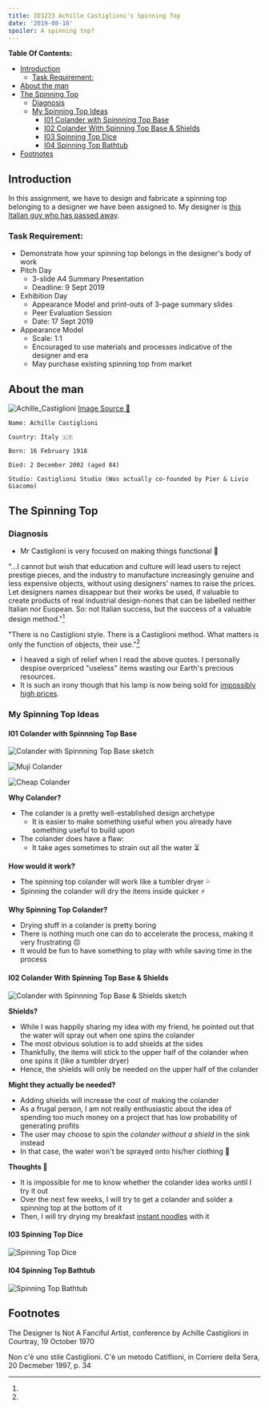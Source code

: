 ```yaml
---
title: ID1223 Achille Castiglioni's Spinning Top
date: '2019-08-18'
spoiler: A spinning top?
---
```


**Table Of Contents:**

- [Introduction](#introduction)
  - [Task Requirement:](#task-requirement)
- [About the man](#about-the-man)
- [The Spinning Top](#the-spinning-top)
  - [Diagnosis](#diagnosis)
  - [My Spinning Top Ideas](#my-spinning-top-ideas)
    - [I01 Colander with Spinnning Top Base](#i01-colander-with-spinnning-top-base)
    - [I02 Colander With Spinning Top Base & Shields](#i02-colander-with-spinning-top-base--shields)
    - [I03 Spinning Top Dice](#i03-spinning-top-dice)
    - [I04 Spinning Top Bathtub](#i04-spinning-top-bathtub)
- [Footnotes](#footnotes)

## Introduction

In this assignment, we have to design and fabricate a spinning top belonging to a designer we have been assigned to. My designer is [this Italian guy who has passed away](https://en.wikipedia.org/wiki/Achille_Castiglioni).

### Task Requirement:

- Demonstrate how your spinning top belongs in the designer's body of work
- Pitch Day
  - 3-slide A4 Summary Presentation
  - Deadline: 9 Sept 2019
- Exhibition Day
  - Appearance Model and print-outs of 3-page summary slides
  - Peer Evaluation Session
  - Date: 17 Sept 2019
- Appearance Model
  - Scale: 1:1
  - Encouraged to use materials and processes indicative of the designer and era
  - May purchase existing spinning top from market

## About the man

![Achille_Castiglioni](1.jpg)
[Image Source 🚰](https://en.wikipedia.org/wiki/File:Portrait_of_Achille_Castiglioni_(1918%E2%80%932002),_cropped.jpg)

```
Name: Achille Castiglioni

Country: Italy 🇮🇹

Born: 16 February 1918

Died: 2 December 2002 (aged 84)

Studio: Castiglioni Studio (Was actually co-founded by Pier & Livio Giacomo)
```

## The Spinning Top

### Diagnosis

- Mr Castiglioni is very focused on making things functional 🔨

"...I cannot but wish that education and culture will lead users to reject prestige pieces, and the industry to manufacture increasingly genuine and less expensive objects, without using designers' names to raise the prices. Let designers names disappear but their works be used, if valuable to create products of real industrial design-nones that can be labelled neither Italian nor Euopean. So: not Italian success, but the success of a valuable design method."[^1]

"There is no Castiglioni style. There is a Castiglioni method. What matters is only the function of objects, their use."[^2]

- I heaved a sigh of relief when I read the above quotes. I personally despise overpriced "useless" items wasting our Earth's precious resources.
- It is such an irony though that his lamp is now being sold for [impossibly high prices](https://www.finnishdesignshop.com/lighting-floor-lamps-arco-floor-lamp-p-17805.html?region=sg&gclid=Cj0KCQjwy97qBRDoARIsAITONTI-QSJyglpxeYlg2pqP0MG9mxbyg6BG1jO19fCJl692m6F3VuniXyQaAvA0EALw_wcB).

### My Spinning Top Ideas

#### I01 Colander with Spinnning Top Base

![Colander with Spinnning Top Base sketch](2.jpg)

![Muji Colander](3.jpg)

![Cheap Colander](4.jpg)

**Why Colander?**

- The colander is a pretty well-established design archetype
  - It is easier to make something useful when you already have something useful to build upon
- The colander does have a flaw:
  - It take ages sometimes to strain out all the water ⏳

**How would it work?**

- The spinning top colander will work like a tumbler dryer 💦
- Spinning the colander will dry the items inside quicker ⚡️

**Why Spinning Top Colander?**

- Drying stuff in a colander is pretty boring
- There is nothing much one can do to accelerate the process, making it very frustrating 😣
- It would be fun to have something to play with while saving time in the process

#### I02 Colander With Spinning Top Base & Shields

![Colander with Spinnning Top Base & Shields sketch](5.jpg)

**Shields?**

- While I was happily sharing my idea with my friend, he pointed out that the water will spray out when one spins the colander
- The most obvious solution is to add shields at the sides
- Thankfully, the items will stick to the upper half of the colander when one spins it (like a tumbler dryer)
- Hence, the shields will only be needed on the upper half of the colander

**Might they actually be needed?**

- Adding shields will increase the cost of making the colander
- As a frugal person, I am not really enthusiastic about the idea of spending too much money on a project that has low probability of generating profits
- The user may choose to spin the *colander without a shield* in the sink instead
- In that case, the water won't be sprayed onto his/her clothing 👚

**Thoughts 🤔**

- It is impossible for me to know whether the colander idea works until I try it out
- Over the next few weeks, I will try to get a colander and solder a spinning top at the bottom of it
- Then, I will try drying my breakfast [instant noodles](https://kokanoodles.com/product/koka-purple-wheat-chilli-lime-noodles/) with it

#### I03 Spinning Top Dice

![Spinning Top Dice](6.jpg)

#### I04 Spinning Top Bathtub

![Spinning Top Bathtub](7.jpg)

## Footnotes
  
[^1]:
  The Designer Is Not A Fanciful Artist, conference by Achille Castiglioni in Courtray, 19 October 1970
[^2]:
  Non c'è uno stile Castiglioni. C'è un metodo Catiflioni, in Corriere della Sera, 20 Decmeber 1997, p. 34
